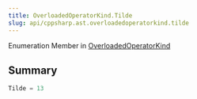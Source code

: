 ```yaml
---
title: OverloadedOperatorKind.Tilde
slug: api/cppsharp.ast.overloadedoperatorkind.tilde
---
```

Enumeration Member in [OverloadedOperatorKind](/api/cppsharp/ast/overloadedoperatorkind)

## Summary



```csharp
Tilde = 13
```

